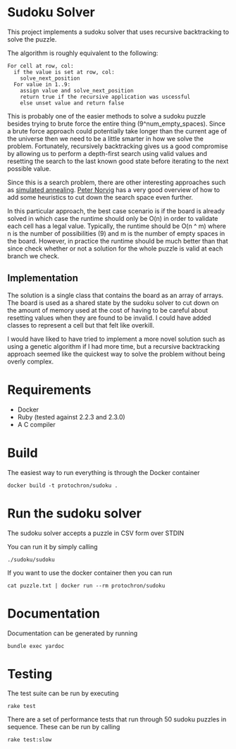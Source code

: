 # Sudoku Solver

This project implements a sudoku solver that uses recursive backtracking to solve the puzzle.

The algorithm is roughly equivalent to the following:

    For cell at row, col:
      if the value is set at row, col:
        solve_next_position
      For value in 1..9:
        assign value and solve_next_position
        return true if the recursive application was uscessful
        else unset value and return false

This is probably one of the easier methods to solve a sudoku puzzle besides trying to brute force the entire thing (9^num_empty_spaces). Since a brute force approach could potentially take longer than the current age of the universe then we need to be a little smarter in how we solve the problem. Fortunately, recursively backtracking gives us a good compromise by allowing us to perform a depth-first search using valid values and resetting the search to the last known good state before iterating to the next possible value.

Since this is a search problem, there are other interesting approaches such as [simulated annealing](https://xianblog.wordpress.com/2010/02/23/sudoku-via-simulated-annealing/). [Peter Norvig](http://norvig.com/sudoku.html) has a very good overview of how to add some heuristics to cut down the search space even further.

In this particular approach, the best case scenario is if the board is already solved in which case the runtime should only be O(n) in order to validate each cell has a legal value. Typically, the runtime should be O(n ^ m) where n is the number of possibilities (9) and m is the number of empty spaces in the board. However, in practice the runtime should be much better than that since check whether or not a solution for the whole puzzle is valid at each branch we check.

## Implementation
The solution is a single class that contains the board as an array of arrays. The board is used as a shared state by the sudoku solver to cut down on the amount of memory used at the cost of having to be careful about resetting values when they are found to be invalid. I could have added classes to represent a cell but that felt like overkill.

I would have liked to have tried to implement a more novel solution such as using a genetic algorithm if I had more time, but a recursive backtracking approach seemed like the quickest way to solve the problem without being overly complex.


# Requirements
* Docker
* Ruby (tested against 2.2.3 and 2.3.0)
* A C compiler

# Build
The easiest way to run everything is through the Docker container

    docker build -t protochron/sudoku .

# Run the sudoku solver
The sudoku solver accepts a puzzle in CSV form over STDIN

You can run it by simply calling

    ./sudoku/sudoku

If you want to use the docker container then you can run

    cat puzzle.txt | docker run --rm protochron/sudoku

# Documentation
Documentation can be generated by running

    bundle exec yardoc

# Testing
The test suite can be run by executing

    rake test

There are a set of performance tests that run through 50 sudoku puzzles in sequence. These can be run by calling

    rake test:slow
